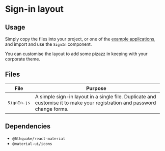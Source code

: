 # Sign-in layout

## Usage

Simply copy the files into your project, or one of the [example applications](https://github.com/6thquake/react-material/tree/master/examples), and import and use the `SignIn` component.

You can customise the layout to add some pizazz in keeping with your corporate theme.

## Files

| File  | Purpose  |
|---    |---       |
| `SignIn.js` | A simple sign-in layout in a single file. Duplicate and customise it to make your registration and password change forms. |


## Dependencies

- `@6thquake/react-material`
- `@material-ui/icons`
